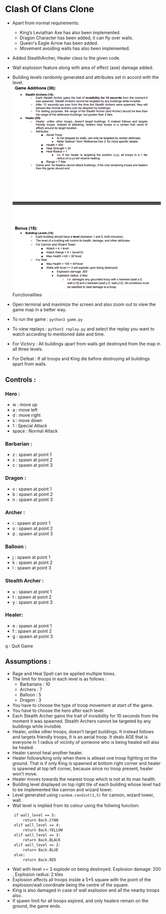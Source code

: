 # Clash Of Clans Clone

- Apart from normal requirements:
    - King’s Leviathan Axe has also been implemented.
    - Dragon Character has been added, it can fly over walls.
    - Queen's Eagle Arrow has been added.
    - Movement avoiding walls has also been implemented.
    
- Added StealthArcher, Healer class to the given code.
- Wall explosion feature along with area of effect (aoe) damage added.
- Building levels randomly generated and attributes set in accord with the level.
<img src="./additions.png"> Functionalities </img>

- Open terminal and maximize the screen and also zoom out to view the game map in a better way.
- To run the game : `python3 game.py`
- To view replays : `python3 replay.py`  and select the replay you want to watch according to mentioned date and time.
- For Victory : All buildings apart from walls get destroyed from the map in all three levels.
- For Defeat : If all troops and King die before destroying all buildings apart from walls.

## Controls :

### Hero :

- w : move up
- a : move left
- d : move right
- s : move down
- 1 : Special Attack
- space : Normal Attack

### Barbarian :

- z : spawn at point 1
- x : spawn at point 2
- c : spawn at point 3

### Dragon :

- v : spawn at point 1
- b : spawn at point 2
- n : spawn at point 3

### Archer :

- i : spawn at point 1
- o : spawn at point 2
- p : spawn at point 3

### Balloon :

- j : spawn at point 1
- k : spawn at point 2
- l : spawn at point 3

### Stealth Archer : 

- u : spawn at point 1
- t : spawn at point 2
- y : spawn at point 3

### Healer:

- e : spawn at point 1
- f : spawn at point 2
- g : spawn at point 3

q : Quit Game

## Assumptions :

- Rage and Heal Spell can be applied multiple times.
- The limit for troops in each level is as follows :
    - Barbarians : 10
    - Archers : 7
    - Balloon : 5
    - Dragon : 3
- You have to choose the type of troop movement at start of the game.
- You have to choose the hero after each level.
- Each Stealth Archer gains the trait of invisibility for 10 seconds from the moment it was spawned. Stealth Archers cannot be targeted by any buildings while invisible.
- Healer, unlike other troops, doesn’t target buildings. It instead follows and targets friendly troops, It is an aerial troop. It deals AOE that is everyone in 1 radius of vicinity of someone who is being healed will also be healed.
- Healer cannot heal another healer.
- Healer follows/king only when there is atleast one troop fighting on the ground. That is if only King is spawned at bottom right corner and healer is spawned at top left corner, because since no troop present, healer won't move.
- Healer moves towards the nearest troop which is not at its max health.
- Building level displayed on top right tile of each building whose level had to be implemented like cannon and wizard tower.
- Level generated using ```random.randint(1,5)``` for cannon, wizard tower, wall.
- Wall level is implied from its colour using the follwing function:

```
    if wall_level == 5:
        return Back.CYAN
    elif wall_level == 4:
        return Back.YELLOW
    elif wall_level == 3:
        return Back.BLACK
    elif wall_level == 2:
        return Back.BLUE
    else:
        return Back.RED
```

- Wall with level >= 3 explode on being destroyed. Explosion damage: 200 , Explosion radius: 2 tiles
- Explosion affects all troops inside a 5*5 square with the point of the explosion/wall coordinate being the centre of the square.
- King is also damaged in case of wall explosion and all the nearby troops also.
- If spawn limit for all troops expired, and only healers remain on the ground, the game ends.
